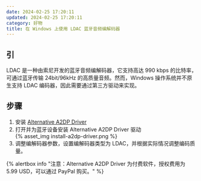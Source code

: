 ```yaml
---
date: 2024-02-25 17:20:11
updated: 2024-02-25 17:20:11
category: 好物
title: 在 Windows 上使用 LDAC 蓝牙音频编解码器
---
```

## 引
LDAC 是一种由索尼开发的蓝牙音频编解码器，它支持高达 990 kbps 的比特率，可通过蓝牙传输 24bit/96kHz 的高质量音频。然而，Windows 操作系统并不原生支持 LDAC 编码器，因此需要通过第三方驱动来实现。

## 步骤
1. 安装 [Alternative A2DP Driver](https://www.bluetoothgoodies.com/a2dp/)
2. 打开并为蓝牙设备安装 Alternative A2DP Driver 驱动  
   {% asset_img install-a2dp-driver.png %}
3. 调整编解码器参数，设置编解码器类型为 LDAC，并根据实际情况调整编码质量。

{% alertbox info "注意：Alternative A2DP Driver 为付费软件，授权费用为 5.99 USD，可以通过 PayPal 购买。" %}
